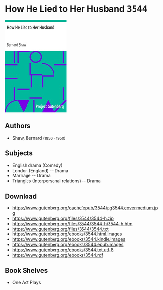 # How He Lied to Her Husband <kbd>3544</kbd>

![](./cover.medium.jpg "")

## Authors


 - Shaw, Bernard <small>(1856 - 1950)</small>

## Subjects


 - English drama (Comedy)
 - London (England) -- Drama
 - Marriage -- Drama
 - Triangles (Interpersonal relations) -- Drama

## Download


 - https://www.gutenberg.org/cache/epub/3544/pg3544.cover.medium.jpg
 - https://www.gutenberg.org/files/3544/3544-h.zip
 - https://www.gutenberg.org/files/3544/3544-h/3544-h.htm
 - https://www.gutenberg.org/files/3544/3544.txt
 - https://www.gutenberg.org/ebooks/3544.html.images
 - https://www.gutenberg.org/ebooks/3544.kindle.images
 - https://www.gutenberg.org/ebooks/3544.epub.images
 - https://www.gutenberg.org/ebooks/3544.txt.utf-8
 - https://www.gutenberg.org/ebooks/3544.rdf

## Book Shelves


 - One Act Plays
